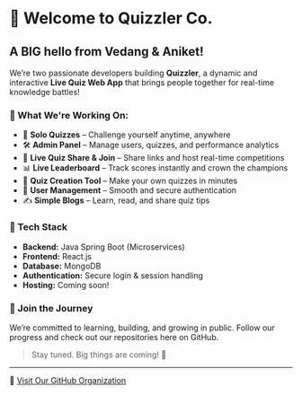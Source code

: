 # 👋 Welcome to Quizzler Co.

## A BIG hello from Vedang & Aniket!

We’re two passionate developers building **Quizzler**, a dynamic and interactive **Live Quiz Web App** that brings people together for real-time knowledge battles!

### 🚀 What We're Working On:
- 🎯 **Solo Quizzes** – Challenge yourself anytime, anywhere  
- 🛠️ **Admin Panel** – Manage users, quizzes, and performance analytics  
- 🔗 **Live Quiz Share & Join** – Share links and host real-time competitions  
- 📊 **Live Leaderboard** – Track scores instantly and crown the champions  
- 📝 **Quiz Creation Tool** – Make your own quizzes in minutes  
- 👥 **User Management** – Smooth and secure authentication  
- ✍️ **Simple Blogs** – Learn, read, and share quiz tips

### 🧱 Tech Stack
- **Backend:** Java Spring Boot (Microservices)
- **Frontend:** React.js
- **Database:** MongoDB
- **Authentication:** Secure login & session handling
- **Hosting:** Coming soon!

### 🤝 Join the Journey
We’re committed to learning, building, and growing in public. Follow our progress and check out our repositories here on GitHub.

> Stay tuned. Big things are coming! 🎉

---

🔗 [Visit Our GitHub Organization](https://github.com/Quizzler-Co)
